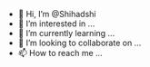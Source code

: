- 👋 Hi, I’m @Shihadshi
- 👀 I’m interested in ...
- 🌱 I’m currently learning ...
- 💞️ I’m looking to collaborate on ...
- 📫 How to reach me ...

<!---
Shihadshi/Shihadshi is a ✨ special ✨ repository because its `README.md` (this file) appears on your GitHub profile.
You can click the Preview link to take a look at your changes.
--->
